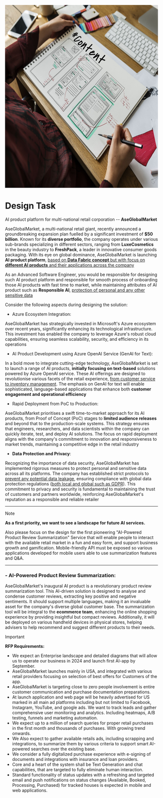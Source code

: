 <img src="header_image.jpg" style="width:900px; height:600px;" />
<h1>Design Task</h1>


AI product platform for multi-national retail corporation --
**AseGlobalMarket**

AseGlobalMarket, a multi-national retail giant, recently announced a
groundbreaking expansion plan fuelled by a significant investment of
**\$50 billion**. Known for its **diverse portfolio**, the company
operates under various sub-brands specializing in different sectors,
ranging from **LuxeCosmetics** in the beauty industry to **FreshPack**,
a leader in innovative consumer goods packaging. With its eye on global
dominance, AseGlobalMarket is launching **AI product platform**, <ins>based
on **Data Fabric concept** but with focus on **different AI products**
and their applications across the company</ins>

As an Advanced Software Engineer, you would be responsible for designing
such AI product platform and responsible for smooth process of
onboarding those AI products with fast time to market, while maintaining
attributes of AI product such as **Responsible AI**, <ins>protection of
personal and any other sensitive data</ins>

Consider the following aspects during designing the solution:

-   Azure Ecosystem Integration:

AseGlobalMarket has strategically invested in Microsoft\'s Azure
ecosystem over recent years, significantly enhancing its technological
infrastructure. This investment has enabled the company to leverage
Azure\'s robust cloud capabilities, ensuring seamless scalability,
security, and efficiency in its operations

-   AI Product Development using Azure OpenAI Service (GenAI for Text):

In a bold move to integrate cutting-edge technology, AseGlobalMarket is
set to launch a range of AI products, **initially focusing on
text-based** solutions powered by Azure OpenAI service. These AI
offerings are designed to revolutionise various facets of the retail
experience, <ins>from customer service to inventory management</ins>.
The emphasis on GenAI for text will enable sophisticated, language-based
applications that enhance both **customer engagement and operational
efficiency**

-   Rapid Deployment from PoC to Production:

AseGlobalMarket prioritises a swift time-to-market approach for its AI
products, from Proof of Concept (PoC) stages to **limited audience
releases** and beyond that to the production-scale systems. This
strategy ensures that engineers, researchers, and data scientists within
the company can quickly iterate, test, and deploy AI solutions. The
focus on rapid deployment aligns with the company's commitment to
innovation and responsiveness to market trends, maintaining a
competitive edge in the retail industry

-   **Data Protection and Privacy**:

Recognizing the importance of data security, AseGlobalMarket has
implemented rigorous measures to protect personal and sensitive data
across all its platforms. The company has established strict protocols
to <ins>prevent any potential data leakage</ins>, ensuring compliance
with global data protection regulations (<ins>both local and global such as
GDPR</ins>). This commitment to privacy and security is
fundamental to maintaining the trust of customers and partners
worldwide, reinforcing AseGlobalMarket\'s reputation as a responsible
and reliable retailer

<hr />

> [!NOTE]
> **As a first priority, we want to see a landscape for future AI services.**
>
> Also please focus on the design for the first pioneering "AI-Powered Product Review Summarization" Service that will enable people to interact with the available retail market in a fun and easy form, and support business growth and gamification. Mobile-friendly API must be exposed so various applications developed for mobile users able to use summarization features and Q&A.

<hr />

### -   AI-Powered Product Review Summarization:

AseGlobalMarket's inaugural AI product is a revolutionary product review summarization tool. This AI-driven solution is designed to analyse and condense customer reviews, extracting key positive and negative sentiments. It should support multiple languages, making it an invaluable asset for the company\'s diverse global customer base. The summarization tool will be integral to the **ecommerce team**, enhancing the online shopping experience by providing insightful but compact reviews. Additionally, it will be deployed on various handheld devices in physical stores, helping advisers to help recommend and suggest different products to their needs.

> [!IMPORTANT]
> **RFP Requirements:**
> -   We expect an Enterprise landscape and detailed diagrams that will allow us to operate our business in 2024 and launch first AI-app by September.
> -   AseGlobalMarket launches mainly in USA, and integrated with various retail providers focusing on selection of best offers for Customers of the app.
> -   AseGlobalMarket is targeting close to zero people involvement is entire customer communication and purchase documentation preparations.
> -   At launch application and web page will be heavily advertised for US marked in all main ad platforms including but not limited to Facebook, Instagram, YouTube, and google ads. We want to track leads and gather comprehensive user monitoring and analytics. Including heatmaps, A/B testing, funnels and marketing automation.
> -   We expect up to a million of search queries for proper retail purchases in the first month and thousands of purchases. With growing trend onwards.
> -   We Also expect to gather available retails ads, including scrapping and integrations, to summarize them by various criteria to support smart AI-powered searches over the existing base.
> -   We consider a fully digitalized purchase experience with e-signing of documents and integrations with insurance and loan providers.
> -   Core and a heart of the system shall be Text Generation and chat capabilities, that are targeted to fully eliminate human interaction.
> -   Standard functionality of status updates with a refreshing and targeted email and push notifications on status changes (Available, Booked, Processing, Purchased) for tracked houses is expected in mobile and web applications.
